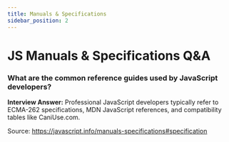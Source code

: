 ```yaml
---
title: Manuals & Specifications
sidebar_position: 2
---
```


# JS Manuals & Specifications Q&A

### What are the common reference guides used by JavaScript developers?

**Interview Answer:** Professional JavaScript developers typically refer to ECMA-262 specifications, MDN JavaScript references, and compatibility tables like CaniUse.com.

Source: <https://javascript.info/manuals-specifications#specification>
